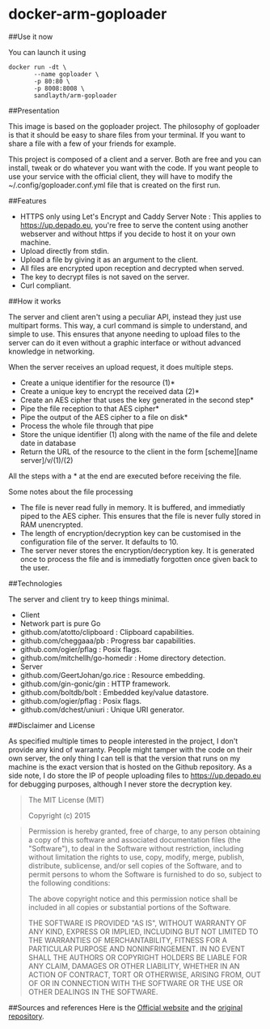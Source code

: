 docker-arm-goploader
====================

##Use it now

You can launch it using
```
docker run -dt \
	   --name goploader \
	   -p 80:80 \
	   -p 8008:8008 \ 
	   sandlayth/arm-goploader
```

##Presentation

This image is based on the goploader project. The philosophy of goploader is that it should be easy to share files from your terminal. If you want to share a file with a few of your friends for example.

This project is composed of a client and a server. Both are free and you can install, tweak or do whatever you want with the code. If you want people to use your service with the official client, they will have to modify the ~/.config/goploader.conf.yml file that is created on the first run.

 

##Features

* HTTPS only using Let's Encrypt and Caddy Server Note : This applies to https://up.depado.eu, you're free to serve the content using another webserver and without https if you decide to host it on your own machine.
* Upload directly from stdin.
* Upload a file by giving it as an argument to the client.
* All files are encrypted upon reception and decrypted when served.
* The key to decrypt files is not saved on the server.
* Curl compliant.

##How it works

The server and client aren't using a peculiar API, instead they just use multipart forms. This way, a curl command is simple to understand, and simple to use. This ensures that anyone needing to upload files to the server can do it even without a graphic interface or without advanced knowledge in networking.

When the server receives an upload request, it does multiple steps.

* Create a unique identifier for the resource (1)*
* Create a unique key to encrypt the received data (2)*
* Create an AES cipher that uses the key generated in the second step*
* Pipe the file reception to that AES cipher*
* Pipe the output of the AES cipher to a file on disk*
* Process the whole file through that pipe
* Store the unique identifier (1) along with the name of the file and delete date in database
* Return the URL of the resource to the client in the form [scheme][name server]/v/(1)/(2)

All the steps with a * at the end are executed before receiving the file.

Some notes about the file processing

* The file is never read fully in memory. It is buffered, and immediatly piped to the AES cipher. This ensures that the file is never fully stored in RAM unencrypted.
* The length of encryption/decryption key can be customised in the configuration file of the server. It defaults to 10.
* The server never stores the encryption/decryption key. It is generated once to process the file and is immediatly forgotten once given back to the user.

 

##Technologies

The server and client try to keep things minimal.

* Client
 * Network part is pure Go
 * github.com/atotto/clipboard : Clipboard capabilities.
 * github.com/cheggaaa/pb : Progress bar capabilities.
 * github.com/ogier/pflag : Posix flags.
 * github.com/mitchellh/go-homedir : Home directory detection.
* Server
 * github.com/GeertJohan/go.rice : Resource embedding.
 * github.com/gin-gonic/gin : HTTP framework.
 * github.com/boltdb/bolt : Embedded key/value datastore.
 * github.com/ogier/pflag : Posix flags.
 * github.com/dchest/uniuri : Unique URI generator.

 

##Disclaimer and License

As specified multiple times to people interested in the project, I don't provide any kind of warranty. People might tamper with the code on their own server, the only thing I can tell is that the version that runs on my machine is the exact version that is hosted on the Github repository. As a side note, I do store the IP of people uploading files to https://up.depado.eu for debugging purposes, although I never store the decryption key.

>The MIT License (MIT)
>
>Copyright (c) 2015

>Permission is hereby granted, free of charge, to any person obtaining a copy
>of this software and associated documentation files (the "Software"), to deal
>in the Software without restriction, including without limitation the rights
>to use, copy, modify, merge, publish, distribute, sublicense, and/or sell
>copies of the Software, and to permit persons to whom the Software is
>furnished to do so, subject to the following conditions:
>
>The above copyright notice and this permission notice shall be included in all
>copies or substantial portions of the Software.
>
>THE SOFTWARE IS PROVIDED "AS IS", WITHOUT WARRANTY OF ANY KIND, EXPRESS OR
>IMPLIED, INCLUDING BUT NOT LIMITED TO THE WARRANTIES OF MERCHANTABILITY,
>FITNESS FOR A PARTICULAR PURPOSE AND NONINFRINGEMENT. IN NO EVENT SHALL THE
>AUTHORS OR COPYRIGHT HOLDERS BE LIABLE FOR ANY CLAIM, DAMAGES OR OTHER
>LIABILITY, WHETHER IN AN ACTION OF CONTRACT, TORT OR OTHERWISE, ARISING FROM,
>OUT OF OR IN CONNECTION WITH THE SOFTWARE OR THE USE OR OTHER DEALINGS IN THE
>SOFTWARE.


##Sources and references
Here is the [Official website](https://up.depado.eu/) and the [original repository](https://github.com/Depado/goploader).
